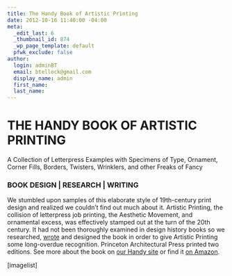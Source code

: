 ```yaml
---
title: The Handy Book of Artistic Printing
date: 2012-10-16 11:40:00 -04:00
meta:
  _edit_last: 6
  _thumbnail_id: 874
  _wp_page_template: default
  pfwk_exclude: false
author:
  login: adminBT
  email: btellock@gmail.com
  display_name: admin
  first_name: 
  last_name: 
---
```


<h1>THE HANDY BOOK OF ARTISTIC PRINTING</h1>
A Collection of Letterpress Examples with Specimens of Type, Ornament,<br />
Corner Fills, Borders, Twisters, Wrinklers, and other Freaks of Fancy

<h3>BOOK DESIGN | RESEARCH | WRITING</h3>
We stumbled upon samples of this elaborate style of 19th-century print design and realized we couldn’t find out much about it. Artistic Printing, the collision of letterpress job printing, the Aesthetic Movement, and ornamental excess, was effectively stamped out at the turn of the 20th century. It had not been thoroughly examined in design history books so we researched, <a href=" http://thegraphicsoffice.com/the-handy-book…istic-printing/ ">wrote</a> and designed the book in order to give Artistic Printing some long-overdue recognition. Princeton Architectural Press printed two editions. See more about the book on <a href="http://www.artisticprintingbook.com/tour-the-book.htm" target="_blank">our Handy site</a> or find it <a href="http://www.amazon.com/The-Handy-Book-Artistic-Printing/dp/1568987056" target="_blank">on Amazon</a>.

\[imagelist\]